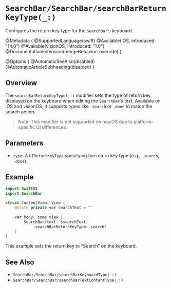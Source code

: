# ``SearchBar/SearchBar/searchBarReturnKeyType(_:)``

Configures the return key type for the `SearchBar`’s keyboard.

@Metadata {
    @SupportedLanguage(swift)
    @Available(iOS, introduced: "14.0")
    @Available(visionOS, introduced: "1.0")
    @DocumentationExtension(mergeBehavior: override)
}

@Options {
    @AutomaticSeeAlso(disabled)
    @AutomaticArticleSubheading(disabled)
}

## Overview

The `searchBarReturnKeyType(_:)` modifier sets the type of return key displayed on the keyboard when editing the `SearchBar`’s text. Available on iOS and visionOS, it supports types like `.search` or `.done` to match the search action.

> Note: This modifier is not supported on macOS due to platform-specific UI differences.

## Parameters

- `type`: A `UIReturnKeyType` specifying the return key type (e.g., `.search`, `.done`).

## Example

```swift
import SwiftUI
import SearchBar

struct ContentView: View {
    @State private var searchText = ""
    
    var body: some View {
        SearchBar(text: $searchText)
            .searchBarReturnKeyType(.search)
    }
}
```

This example sets the return key to “Search” on the keyboard.

## See Also

- ``SearchBar/SearchBar/searchBarKeyboardType(_:)``
- ``SearchBar/SearchBar/searchBarTextContentType(_:)``
